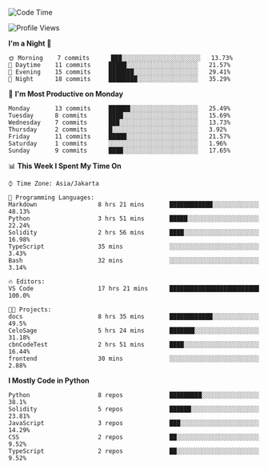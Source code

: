 <!--START_SECTION:waka-->
![Code Time](http://img.shields.io/badge/Code%20Time-1%2C341%20hrs%203%20mins-blue)

![Profile Views](http://img.shields.io/badge/Profile%20Views-0-blue)

**I'm a Night 🦉** 

```text
🌞 Morning    7 commits      ███░░░░░░░░░░░░░░░░░░░░░░   13.73% 
🌆 Daytime    11 commits     █████░░░░░░░░░░░░░░░░░░░░   21.57% 
🌃 Evening    15 commits     ███████░░░░░░░░░░░░░░░░░░   29.41% 
🌙 Night      18 commits     ████████░░░░░░░░░░░░░░░░░   35.29%

```
📅 **I'm Most Productive on Monday** 

```text
Monday       13 commits     ██████░░░░░░░░░░░░░░░░░░░   25.49% 
Tuesday      8 commits      ████░░░░░░░░░░░░░░░░░░░░░   15.69% 
Wednesday    7 commits      ███░░░░░░░░░░░░░░░░░░░░░░   13.73% 
Thursday     2 commits      █░░░░░░░░░░░░░░░░░░░░░░░░   3.92% 
Friday       11 commits     █████░░░░░░░░░░░░░░░░░░░░   21.57% 
Saturday     1 commits      ░░░░░░░░░░░░░░░░░░░░░░░░░   1.96% 
Sunday       9 commits      ████░░░░░░░░░░░░░░░░░░░░░   17.65%

```


📊 **This Week I Spent My Time On** 

```text
⌚︎ Time Zone: Asia/Jakarta

💬 Programming Languages: 
Markdown                 8 hrs 21 mins       ████████████░░░░░░░░░░░░░   48.13% 
Python                   3 hrs 51 mins       █████░░░░░░░░░░░░░░░░░░░░   22.24% 
Solidity                 2 hrs 56 mins       ████░░░░░░░░░░░░░░░░░░░░░   16.98% 
TypeScript               35 mins             ░░░░░░░░░░░░░░░░░░░░░░░░░   3.43% 
Bash                     32 mins             ░░░░░░░░░░░░░░░░░░░░░░░░░   3.14%

🔥 Editors: 
VS Code                  17 hrs 21 mins      █████████████████████████   100.0%

🐱‍💻 Projects: 
docs                     8 hrs 35 mins       ████████████░░░░░░░░░░░░░   49.5% 
CeloSage                 5 hrs 24 mins       ███████░░░░░░░░░░░░░░░░░░   31.18% 
cbnCodeTest              2 hrs 51 mins       ████░░░░░░░░░░░░░░░░░░░░░   16.44% 
frontend                 30 mins             ░░░░░░░░░░░░░░░░░░░░░░░░░   2.88%

```

**I Mostly Code in Python** 

```text
Python                   8 repos             █████████░░░░░░░░░░░░░░░░   38.1% 
Solidity                 5 repos             ██████░░░░░░░░░░░░░░░░░░░   23.81% 
JavaScript               3 repos             ███░░░░░░░░░░░░░░░░░░░░░░   14.29% 
CSS                      2 repos             ██░░░░░░░░░░░░░░░░░░░░░░░   9.52% 
TypeScript               2 repos             ██░░░░░░░░░░░░░░░░░░░░░░░   9.52%

```



<!--END_SECTION:waka-->
